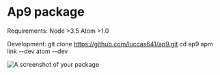 # Ap9 package


Requirements:
Node >3.5
Atom >1.0


Development:
git clone https://github.com/luccas641/ap9.git
cd ap9
apm link --dev
atom --dev


![A screenshot of your package](https://f.cloud.github.com/assets/69169/2290250/c35d867a-a017-11e3-86be-cd7c5bf3ff9b.gif)
